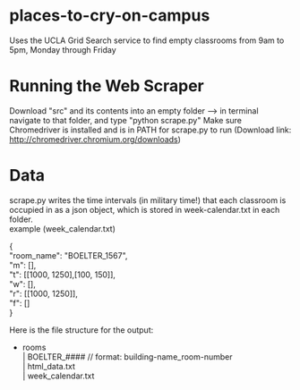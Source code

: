 # places-to-cry-on-campus
Uses the UCLA Grid Search service to find empty classrooms from 9am to 5pm, Monday through Friday

# Running the Web Scraper
Download "src" and its contents into an empty folder --> in terminal navigate to that folder, and type "python scrape.py"
Make sure Chromedriver is installed and is in PATH for scrape.py to run (Download link: http://chromedriver.chromium.org/downloads)

# Data
scrape.py writes the time intervals (in military time!) that each classroom is occupied in as a json object, which is stored in week-calendar.txt in each folder.<br/>
example (week_calendar.txt)<br/>

{<br/>
"room_name": "BOELTER_1567",<br/>
"m": [],<br/>
"t": [[1000, 1250],[100, 150]],<br/>
"w": [],<br/>
"r": [[1000, 1250]],<br/>
"f": []<br/>
}<br/>

Here is the file structure for the output:<br/>
+ rooms<br/>
  | BOELTER_####  // format: building-name_room-number<br/>
    | html_data.txt<br/>
    | week_calendar.txt<br/>
  
  

